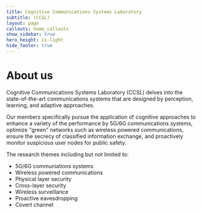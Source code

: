 ```yaml
---
title: Cognitive Communications Systems Laboratory
subtitle: (CCSL)
layout: page
callouts: home_callouts
show_sidebar: true
hero_height: is-light
hide_footer: true
---
```


# About us

Cognitive Communications Systems Laboratory (CCSL)
delves into the state-of-the-art communications systems that are designed by perception, learning, and adaptive approaches.

Our members specifically pursue the application of cognitive approaches to enhance a variety of the performance by 5G/6G communications systems, optimize "green" networks such as wireless powered communications, ensure the secrecy of classified information exchange, and proactively monitor suspicious user nodes for public safety.

The research themes including but not limited to:
- 5G/6G communiations systems
- Wireless powered communications
- Physical layer security
- Cross-layer security
- Wireless surveillance
- Proactive eavesdropping
- Covert channel